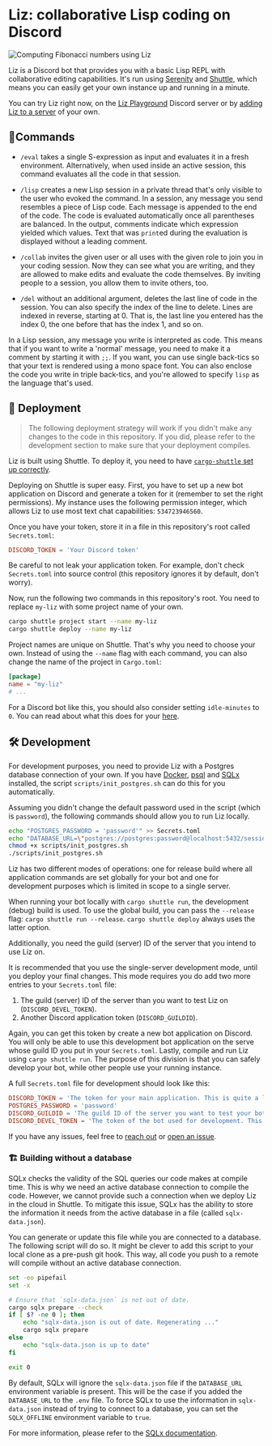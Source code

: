 # Liz: collaborative Lisp coding on Discord

![Computing Fibonacci numbers using Liz](.assets/liz-fib.png)

Liz is a Discord bot that provides you with a basic Lisp REPL with collaborative editing capabilities. It's run using [Serenity](https://github.com/serenity-rs/serenity) and [Shuttle](https://github.com/shuttle-hq/shuttle), which means you can easily get your own instance up and running in a minute.

You can try Liz right now, on the [Liz Playground](https://discord.gg/paz4DCgQ) Discord server or by [adding Liz to a server](https://discord.com/api/oauth2/authorize?client_id=1128674616483778661&permissions=534723950656&scope=bot) of your own.

## 🦾Commands

* `/eval` takes a single S-expression as input and evaluates it in a fresh environment. Alternatively, when used inside an active session, this command evaluates all the code in that session.

* `/lisp` creates a new Lisp session in a private thread that's only visible to the user who evoked the command. In a session, any message you send resembles a piece of Lisp code. Each message is appended to the end of the code. The code is evaluated automatically once all parentheses are balanced. In the output, comments indicate which expression yielded which values. Text that was `print`ed during the evaluation is displayed without a leading comment.

* `/collab` invites the given user or all uses with the given role to join you in your coding session. Now they can see what you are writing, and they are allowed to make edits and evaluate the code themselves. By inviting people to a session, you allow them to invite others, too.

* `/del` without an additional argument, deletes the last line of code in the session. You can also specify the index of the line to delete. Lines are indexed in reverse, starting at 0. That is, the last line you entered has the index 0, the one before that has the index 1, and so on.


In a Lisp session, any message you write is interpreted as code. This means that if you want to write a 'normal' message, you need to make it a comment by starting it with `;;`. If you want, you can use single back-tics so that your text is rendered using a mono space font. You can also enclose the code you write in triple back-tics, and you're allowed to specify `lisp` as the language that's used.

## 🚀 Deployment

> The following deployment strategy will work if you didn't make any changes to the code in this repository. If you did, please refer to the development section to make sure that your deployment compiles.

Liz is built using Shuttle. To deploy it, you need to have [`cargo-shuttle` set up correctly](https://docs.shuttle.rs/getting-started/installation).

Deploying on Shuttle is super easy. First, you have to set up a new bot application on Discord and generate a token for it (remember to set the right permissions). My instance uses the following permission integer, which allows Liz to use most text chat capabilities: `534723946560`.

Once you have your token, store it in a file in this repository's root called `Secrets.toml`:

``` toml
DISCORD_TOKEN = 'Your Discord token'
```

Be careful to not leak your application token. For example, don't check `Secrets.toml` into source control (this repository ignores it by default, don't worry).

Now, run the following two commands in this repository's root. You need to replace `my-liz` with some project name of your own.

``` sh
cargo shuttle project start --name my-liz
cargo shuttle deploy --name my-liz
```

Project names are unique on Shuttle. That's why you need to choose your own. Instead of using the `--name` flag with each command, you can also change the name of the project in `Cargo.toml`:

``` toml
[package]
name = "my-liz"
# ...
```

For a Discord bot like this, you should also consider setting `idle-minutes` to `0`. You can read about what this does for your [here](https://docs.shuttle.rs/getting-started/idle-projects).

## 🛠️ Development

For development purposes, you need to provide Liz with a Postgres database connection of your own. If you have [Docker](https://docs.docker.com/desktop/), [psql](https://www.postgresql.org/docs/current/app-psql.html) and [SQLx](https://crates.io/crates/sqlx-cli) installed, the script `scripts/init_postgres.sh` can do this for you automatically.

Assuming you didn't change the default password used in the script (which is `password`), the following commands should allow you to run Liz locally.

``` sh
echo "POSTGRES_PASSWORD = 'password'" >> Secrets.toml
echo "DATABASE_URL=\"postgres://postgres:password@localhost:5432/sessions\"" >> .env
chmod +x scripts/init_postgres.sh
./scripts/init_postgres.sh
```

Liz has two different modes of operations: one for release build where all application commands are set globally for your bot and one for development purposes which is limited in scope to a single server.

When running your bot locally with `cargo shuttle run`, the development (debug) build is used. To use the global build, you can pass the `--release` flag: `cargo shuttle run --release`. `cargo shuttle deploy` always uses the latter option.


 Additionally, you need the guild (server) ID of the server that you intend to use Liz on.

It is recommended that you use the single-server development mode, until you deploy your final changes. This mode requires you do add two more entries to your `Secrets.toml` file:

1. The guild (server) ID of the server than you want to test Liz on (`DISCORD_DEVEL_TOKEN`).
2. Another Discord application token (`DISCORD_GUILDID`).

Again, you can get this token by create a new bot application on Discord. You will only be able to use this development bot application on the serve whose guild ID you put in your `Secrets.toml`. Lastly, compile and run Liz using `cargo shuttle run`. The purpose of this division is that you can safely develop your bot, while other people use your running instance.

A full `Secrets.toml` file for development should look like this:

``` toml
DISCORD_TOKEN = 'The token for your main application. This is quite a long string'
POSTGRES_PASSWORD = 'password'
DISCORD_GUILDID = 'The guild ID of the server you want to test your bot on.'
DISCORD_DEVEL_TOKEN = 'The token of the bot used for development. This bot can only be used on the server with the guild ID above.'
```

If you have any issues, feel free to [reach out](mailto:thassilo.schulze@proton.me) or [open an issue](https://github.com/thass0/liz/issues/new).

### 🏗️ Building without a database

SQLx checks the validity of the SQL queries our code makes at compile time. This is why we need an active database connection to compile the code. However, we cannot provide such a connection when we deploy Liz in the cloud in Shuttle. To mitigate this issue, SQLx has the ability to store the information it needs from the active database in a file (called `sqlx-data.json`).

You can generate or update this file while you are connected to a database. The following script will do so. It might be clever to add this script to your local clone as a pre-push git hook. This way, all code you push to a remote will compile without an active database connection.

``` sh
set -eo pipefail
set -x

# Ensure that `sqlx-data.json` is not out of date.
cargo sqlx prepare --check
if [ $? -ne 0 ]; then
    echo "sqlx-data.json is out of date. Regenerating ..."
    cargo sqlx prepare
else
    echo "sqlx-data.json is up to date"
fi

exit 0
```

By default, SQLx will ignore the `sqlx-data.json` file if the `DATABASE_URL` environment variable is present. This will be the case if you added the `DATABASE_URL` to the `.env` file. To force SQLx to use the information in `sqlx-data.json` instead of trying to connect to a database, you can set the `SQLX_OFFLINE` environment variable to `true`.

For more information, please refer to the [SQLx documentation](https://crates.io/crates/sqlx-cli).
